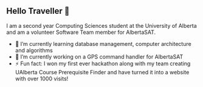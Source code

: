 ## Hello Traveller 👋
I am a second year Computing Sciences student at the University of Alberta and am a volunteer Software Team member for AlbertaSAT.
- 🌱 I’m currently learning database management, computer architecture and algorithms
- 🔭 I’m currently working on a GPS command handler for AlbertaSAT
- ⚡ Fun fact: I won my first ever hackathon along with my team creating UAlberta Course Prerequisite Finder and have turned it into a website with over 1000 visits!



<!--
**maggiSauce/maggiSauce** is a ✨ _special_ ✨ repository because its `README.md` (this file) appears on your GitHub profile.

Here are some ideas to get you started:

- 🔭 I’m currently working on ...
- 🌱 I’m currently learning ...
- 👯 I’m looking to collaborate on ...
- 🤔 I’m looking for help with ...
- 💬 Ask me about ...
- 📫 How to reach me: ...
- 😄 Pronouns: ...
- ⚡ Fun fact: ...
-->
